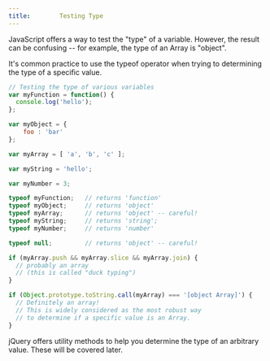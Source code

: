 ```yaml
---
title:        Testing Type
---
```


JavaScript offers a way to test the "type" of a variable. However, the result
can be confusing -- for example, the type of an Array is "object".

It's common practice to use the typeof operator when trying to determining the
type of a specific value.

``` js 
// Testing the type of various variables
var myFunction = function() {
  console.log('hello');
};

var myObject = {
	foo : 'bar'
};

var myArray = [ 'a', 'b', 'c' ];

var myString = 'hello';

var myNumber = 3;

typeof myFunction;   // returns 'function'
typeof myObject;     // returns 'object'
typeof myArray;      // returns 'object' -- careful!
typeof myString;     // returns 'string';
typeof myNumber;     // returns 'number'

typeof null;         // returns 'object' -- careful!

if (myArray.push && myArray.slice && myArray.join) {
  // probably an array
  // (this is called "duck typing")
}

if (Object.prototype.toString.call(myArray) === '[object Array]') {
  // Definitely an array!
  // This is widely considered as the most robust way
  // to determine if a specific value is an Array.
}
```

jQuery offers utility methods to help you determine the type of an arbitrary
value. These will be covered later.
